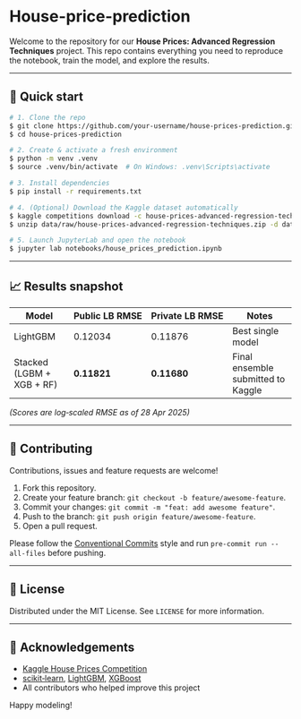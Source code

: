 # House-price-prediction

Welcome to the repository for our **House Prices: Advanced Regression Techniques** project. This repo contains everything you need to reproduce the notebook, train the model, and explore the results.

---

## 🚀 Quick start

```bash
# 1. Clone the repo
$ git clone https://github.com/your‑username/house‑prices‑prediction.git
$ cd house‑prices‑prediction

# 2. Create & activate a fresh environment
$ python -m venv .venv
$ source .venv/bin/activate  # On Windows: .venv\Scripts\activate

# 3. Install dependencies
$ pip install -r requirements.txt

# 4. (Optional) Download the Kaggle dataset automatically
$ kaggle competitions download -c house-prices-advanced-regression-techniques -p data/raw
$ unzip data/raw/house-prices-advanced-regression-techniques.zip -d data/raw

# 5. Launch JupyterLab and open the notebook
$ jupyter lab notebooks/house_prices_prediction.ipynb
```

---

## 📈 Results snapshot

| Model          | Public LB RMSE | Private LB RMSE | Notes                             |
|----------------|---------------|-----------------|-----------------------------------|
| LightGBM       | 0.12034       | 0.11876         | Best single model                 |
| Stacked (LGBM + XGB + RF) | **0.11821**   | **0.11680**     | Final ensemble submitted to Kaggle |

*(Scores are log‑scaled RMSE as of 28 Apr 2025)*

---

## 🤝 Contributing

Contributions, issues and feature requests are welcome!

1. Fork this repository.
2. Create your feature branch: `git checkout -b feature/awesome-feature`.
3. Commit your changes: `git commit -m "feat: add awesome feature"`.
4. Push to the branch: `git push origin feature/awesome-feature`.
5. Open a pull request.

Please follow the [Conventional Commits](https://www.conventionalcommits.org/) style and run `pre-commit run --all-files` before pushing.

---

## 📜 License

Distributed under the MIT License. See `LICENSE` for more information.

---

## 🙌 Acknowledgements

- [Kaggle House Prices Competition](https://www.kaggle.com/c/house-prices-advanced-regression-techniques)
- [scikit‑learn](https://scikit-learn.org/), [LightGBM](https://github.com/microsoft/LightGBM), [XGBoost](https://github.com/dmlc/xgboost)
- All contributors who helped improve this project

Happy modeling! 

